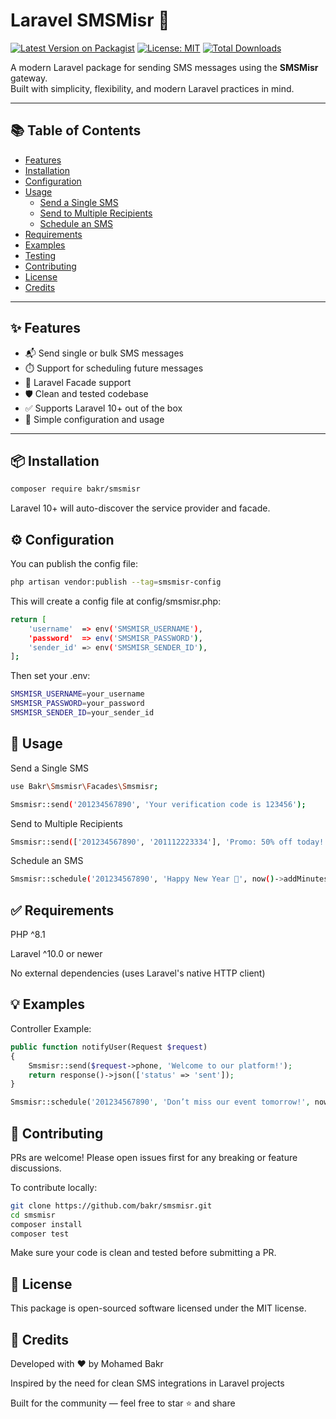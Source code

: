 # Laravel SMSMisr 📲

[![Latest Version on Packagist](https://img.shields.io/packagist/v/bakr/smsmisr.svg)](https://packagist.org/packages/bakr/smsmisr)
[![License: MIT](https://img.shields.io/badge/License-MIT-yellow.svg)](LICENSE)
[![Total Downloads](https://img.shields.io/packagist/dt/bakr/smsmisr.svg)](https://packagist.org/packages/bakr/smsmisr)

A modern Laravel package for sending SMS messages using the **SMSMisr** gateway.  
Built with simplicity, flexibility, and modern Laravel practices in mind.

---

## 📚 Table of Contents

- [Features](#-features)
- [Installation](#-installation)
- [Configuration](#-configuration)
- [Usage](#-usage)
  - [Send a Single SMS](#send-a-single-sms)
  - [Send to Multiple Recipients](#send-to-multiple-recipients)
  - [Schedule an SMS](#schedule-an-sms)
- [Requirements](#-requirements)
- [Examples](#-examples)
- [Testing](#-testing)
- [Contributing](#-contributing)
- [License](#-license)
- [Credits](#-credits)

---

## ✨ Features

- 📬 Send single or bulk SMS messages
- ⏱️ Support for scheduling future messages
- 🧾 Laravel Facade support
- 🛡️ Clean and tested codebase
- ✅ Supports Laravel 10+ out of the box
- 🔄 Simple configuration and usage

---

## 📦 Installation

```bash
composer require bakr/smsmisr
```
Laravel 10+ will auto-discover the service provider and facade.


## ⚙️ Configuration
You can publish the config file:

```bash
php artisan vendor:publish --tag=smsmisr-config
```
This will create a config file at config/smsmisr.php:
```bash
return [
    'username'  => env('SMSMISR_USERNAME'),
    'password'  => env('SMSMISR_PASSWORD'),
    'sender_id' => env('SMSMISR_SENDER_ID'),
];
```
Then set your .env:
 ```bash
SMSMISR_USERNAME=your_username
SMSMISR_PASSWORD=your_password
SMSMISR_SENDER_ID=your_sender_id
```
## 🧪 Usage
Send a Single SMS
```bash
use Bakr\Smsmisr\Facades\Smsmisr;

Smsmisr::send('201234567890', 'Your verification code is 123456');
```
Send to Multiple Recipients
```bash 
Smsmisr::send(['201234567890', '201112223334'], 'Promo: 50% off today!');
```
Schedule an SMS
```bash
Smsmisr::schedule('201234567890', 'Happy New Year 🎉', now()->addMinutes(10));
```
## ✅ Requirements
PHP ^8.1

Laravel ^10.0 or newer

No external dependencies (uses Laravel's native HTTP client)

## 💡 Examples
Controller Example:

```php
public function notifyUser(Request $request)
{
    Smsmisr::send($request->phone, 'Welcome to our platform!');
    return response()->json(['status' => 'sent']);
}
```
```php
Smsmisr::schedule('201234567890', 'Don’t miss our event tomorrow!', now()->addDay());
```
## 🤝 Contributing
PRs are welcome! Please open issues first for any breaking or feature discussions.

To contribute locally:

```bash
git clone https://github.com/bakr/smsmisr.git
cd smsmisr
composer install
composer test
```
Make sure your code is clean and tested before submitting a PR.

## 📄 License
This package is open-sourced software licensed under the MIT license.

## 🙌 Credits
Developed with ❤️ by Mohamed Bakr

Inspired by the need for clean SMS integrations in Laravel projects

Built for the community — feel free to star ⭐️ and share


